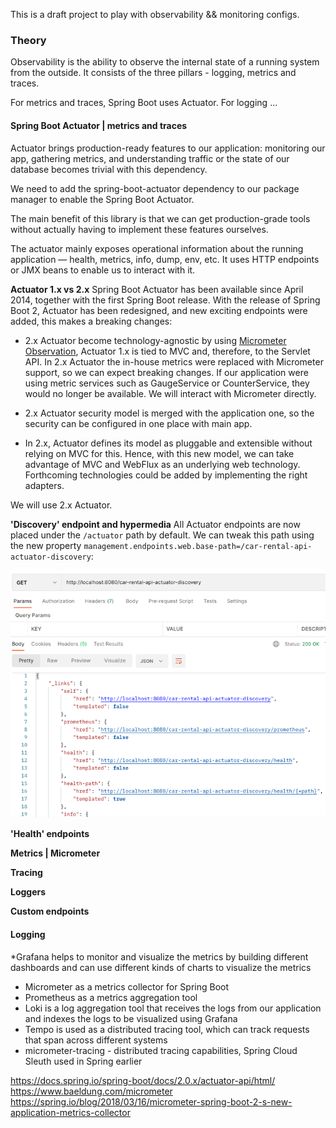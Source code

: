 This is a draft project to play with observability && monitoring configs.

### Theory

Observability is the ability to observe the internal state of a running system from the outside. It consists of the 
three pillars - logging, metrics and traces.

For metrics and traces, Spring Boot uses Actuator. For logging ...

#### Spring Boot Actuator | metrics and traces

Actuator brings production-ready features to our application: monitoring our app, gathering metrics, and understanding 
traffic or the state of our database becomes trivial with this dependency.

We need to add the spring-boot-actuator dependency to our package manager to enable the Spring Boot Actuator.

The main benefit of this library is that we can get production-grade tools without actually having to implement these 
features ourselves.

The actuator mainly exposes operational information about the running application — health, metrics, info, dump, env, etc.
It uses HTTP endpoints or JMX beans to enable us to interact with it.

**Actuator 1.x vs 2.x**
Spring Boot Actuator has been available since April 2014, together with the first Spring Boot release. With the release 
of Spring Boot 2, Actuator has been redesigned, and new exciting endpoints were added, this makes a breaking changes: 

* 2.x Actuator become technology-agnostic by using [Micrometer Observation](https://micrometer.io/docs/observation),
Actuator 1.x is tied to MVC and, therefore, to the Servlet API. In 2.x Actuator the in-house metrics were replaced with 
Micrometer support, so we can expect breaking changes. If our application were using metric services such as GaugeService
or CounterService, they would no longer be available. We will interact with Micrometer directly.

* 2.x Actuator security model is merged with the application one, so the security can be configured in one 
place with main app.

* In 2.x, Actuator defines its model as pluggable and extensible without relying on MVC for this. Hence, with this new 
model, we can take advantage of MVC and WebFlux as an underlying web technology. Forthcoming technologies could be added
by implementing the right adapters.

We will use 2.x Actuator.

**'Discovery' endpoint and hypermedia**
All Actuator endpoints are now placed under the `/actuator` path by default. We can tweak this path using the new property
`management.endpoints.web.base-path=/car-rental-api-actuator-discovery`:

![](img/discovery-endpoint-custom-path.png)


**'Health' endpoints**

**Metrics | Micrometer**

**Tracing**

**Loggers**

**Custom endpoints**








#### Logging


*Grafana helps to monitor and visualize the metrics by building different dashboards and can use different kinds of 
charts to visualize the metrics
* Micrometer as a metrics collector for Spring Boot
* Prometheus as a metrics aggregation tool
* Loki is a log aggregation tool that receives the logs from our application and indexes the logs to be visualized using Grafana
* Tempo is used as a distributed tracing tool, which can track requests that span across different systems
* micrometer-tracing - distributed tracing capabilities, Spring Cloud Sleuth used in Spring earlier


https://docs.spring.io/spring-boot/docs/2.0.x/actuator-api/html/
https://www.baeldung.com/micrometer
https://spring.io/blog/2018/03/16/micrometer-spring-boot-2-s-new-application-metrics-collector

